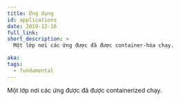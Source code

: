 ```yaml
---
title: Ứng dụng
id: applications
date: 2019-12-16
full_link:
short_description: >
  Một lớp nơi các ứng được đã được container-hóa chạy.

aka:
tags:
  - fundamental
---
```


Một lớp nơi các ứng được đã được containerized chạy.
